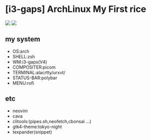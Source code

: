 # [i3-gaps] ArchLinux My First rice 
![](https://i.imgur.com/cBusLnO.jpg)
![](https://i.imgur.com/ecEktSW.jpg)

## my system
- OS:arch
- SHELL:zsh
- WM:i3-gaps(V4)
- COMPOSITER:picom
- TERMINAL:alacrtty/urxvt/
- STATUS-BAR:polybar
- MENU:rofi
## etc
- neovim
- cava
- clitools:(pipes.sh,neofetch,cbonsai ...)
- gtk4-theme:tokyo-night
- texpander(snippet)
